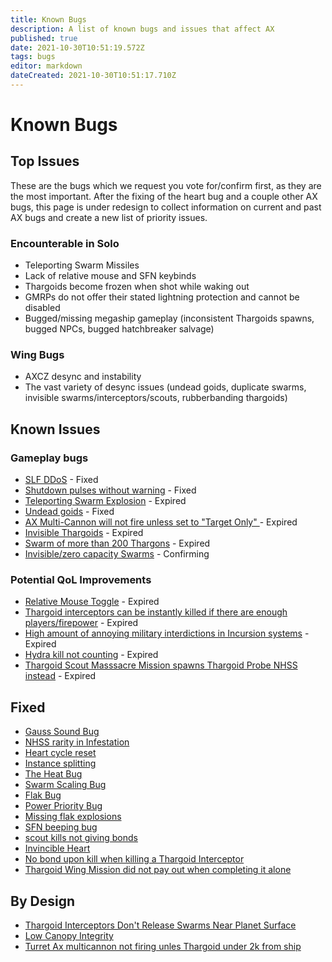```yaml
---
title: Known Bugs
description: A list of known bugs and issues that affect AX
published: true
date: 2021-10-30T10:51:19.572Z
tags: bugs
editor: markdown
dateCreated: 2021-10-30T10:51:17.710Z
---
```


# Known Bugs

## Top Issues
These are the bugs which we request you vote for/confirm first, as they are the most important. After the fixing of the heart bug and a couple other AX bugs, this page is under redesign to collect information on current and past AX bugs and create a new list of priority issues.
### Encounterable in Solo
- Teleporting Swarm Missiles
- Lack of relative mouse and SFN keybinds
- Thargoids become frozen when shot while waking out
- GMRPs do not offer their stated lightning protection and cannot be disabled
- Bugged/missing megaship gameplay (inconsistent Thargoids spawns, bugged NPCs, bugged hatchbreaker salvage)

### Wing Bugs
- AXCZ desync and instability
- The vast variety of desync issues (undead goids, duplicate swarms, invisible swarms/interceptors/scouts, rubberbanding thargoids)

## Known Issues
### Gameplay bugs
- [SLF DDoS](https://issues.frontierstore.net/issue-detail/1955) - Fixed
- [Shutdown pulses without warning](https://issues.frontierstore.net/issue-detail/2479) - Fixed
- [Teleporting Swarm Explosion](https://issues.frontierstore.net/issue-detail/9629) - Expired
- [Undead goids](https://issues.frontierstore.net/issue-detail/2474) - Fixed
- [AX Multi-Cannon will not fire unless set to "Target Only"    ](https://issues.frontierstore.net/issue-detail/2973) - Expired
- [Invisible Thargoids](https://issues.frontierstore.net/issue-detail/1544) - Expired
- [Swarm of more than 200 Thargons](https://issues.frontierstore.net/issue-detail/252) - Expired
- [Invisible/zero capacity Swarms](https://issues.frontierstore.net/issue-detail/2477) - Confirming

### Potential QoL Improvements
- [Relative Mouse Toggle](https://issues.frontierstore.net/issue-detail/11760) - Expired
- [Thargoid interceptors can be instantly killed if there are enough players/firepower](https://issues.frontierstore.net/issue-detail/2860) - Expired
- [High amount of annoying military interdictions in Incursion systems](https://issues.frontierstore.net/issue-detail/1711) - Expired
- [Hydra kill not counting](https://issues.frontierstore.net/issue-detail/2332) - Expired
- [Thargoid Scout Masssacre Mission spawns Thargoid Probe NHSS instead](https://issues.frontierstore.net/issue-detail/2745) - Expired


## Fixed
- [Gauss Sound Bug](https://issues.frontierstore.net/issue-detail/194)
- [NHSS rarity in Infestation](https://issues.frontierstore.net/issue-detail/176)
- [Heart cycle reset](https://issues.frontierstore.net/issue-detail/2478)
- [Instance splitting](https://issues.frontierstore.net/issue-detail/2476)
- [The Heat Bug](https://issues.frontierstore.net/issue-detail/180)
- [Swarm Scaling Bug](https://issues.frontierstore.net/issue-detail/185)
- [Flak Bug](https://issues.frontierstore.net/issue-detail/193)
- [Power Priority Bug](https://issues.frontierstore.net/issue-detail/775)
- [Missing flak explosions](https://issues.frontierstore.net/issue-detail/828)
- [SFN beeping bug](https://issues.frontierstore.net/issue-detail/10439)
- [scout kills not giving bonds](https://issues.frontierstore.net/issue-detail/11896)
- [Invincible Heart](https://issues.frontierstore.net/issue-detail/2440)
- [No bond upon kill when killing a Thargoid Interceptor](https://issues.frontierstore.net/issue-detail/2475)
- [Thargoid Wing Mission did not pay out when completing it alone](https://issues.frontierstore.net/issue-detail/2670)

## By Design
- [Thargoid Interceptors Don't Release Swarms Near Planet Surface](https://issues.frontierstore.net/issue-detail/237)
- [Low Canopy Integrity](https://issues.frontierstore.net/issue-detail/1081)
- [Turret Ax multicannon not firing unles Thargoid under 2k from ship](https://issues.frontierstore.net/issue-detail/3632)


